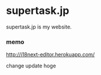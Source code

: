 # supertask.jp
supertask.jp is my website.

### memo
http://i18next-editor.herokuapp.com/

change update hoge
